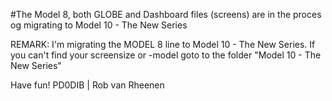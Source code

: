 #The Model 8, both GLOBE and Dashboard files (screens) are in the proces og migrating to Model 10 - The New Series

REMARK: I'm migrating the MODEL 8 line to Model 10 - The New Series. If you can't find your screensize or -model
goto to the folder "Model 10 - The New Series"

Have fun! PD0DIB | Rob van Rheenen


